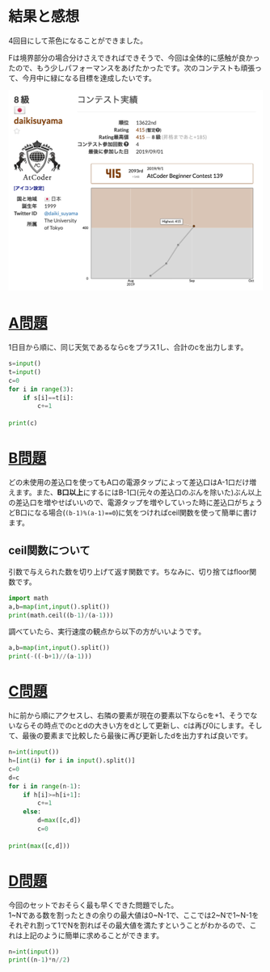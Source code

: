 # 結果と感想

4回目にして茶色になることができました。

Fは境界部分の場合分けさえできればできそうで、今回は全体的に感触が良かったので、もう少しパフォーマンスをあげたかったです。次のコンテストも頑張って、今月中に緑になる目標を達成したいです。

![](/AtCoder/ABC_139/ABC_139_1.png)


# [A問題](https://atcoder.jp/contests/abc139/tasks/abc139_a)

1日目から順に、同じ天気であるならcをプラス1し、合計のcを出力します。

```python:answerA.py
s=input()
t=input()
c=0
for i in range(3):
    if s[i]==t[i]:
        c+=1

print(c)
```

# [B問題](https://atcoder.jp/contests/abc139/tasks/abc139_b)

どの未使用の差込口を使ってもA口の電源タップによって差込口はA-1口だけ増えます。また、**B口以上**にするにはB-1口(元々の差込口のぶんを除いた)ぶん以上の差込口を増やせばいいので、電源タップを増やしていった時に差込口がちょうどB口になる場合(`(b-1)%(a-1)==0`)に気をつければceil関数を使って簡単に書けます。

## ceil関数について

引数で与えられた数を切り上げて返す関数です。ちなみに、切り捨てはfloor関数です。

```python:answerB.py
import math
a,b=map(int,input().split())
print(math.ceil((b-1)/(a-1)))
```

調べていたら、実行速度の観点から以下の方がいいようです。

```python:answerB.py
a,b=map(int,input().split())
print(-((-b+1)//(a-1)))
```

# [C問題](https://atcoder.jp/contests/abc139/tasks/abc139_c)

hに前から順にアクセスし、右隣の要素が現在の要素以下ならcを+1、そうでないならその時点でのcとdの大きい方をdとして更新し、cは再び0にします。そして、最後の要素まで比較したら最後に再び更新したdを出力すれば良いです。

```python:answerC.py
n=int(input())
h=[int(i) for i in input().split()]
c=0
d=c
for i in range(n-1):
    if h[i]>=h[i+1]:
        c+=1
    else:
        d=max([c,d])
        c=0

print(max([c,d]))

```

# [D問題](https://atcoder.jp/contests/abc139/tasks/abc139_d)

今回のセットでおそらく最も早くできた問題でした。  
1~Nである数を割ったときの余りの最大値は0~N-1で、ここでは2~Nで1~N-1をそれぞれ割って1でNを割ればその最大値を満たすということがわかるので、これは上記のように簡単に求めることができます。

```python:answerD.py
n=int(input())
print((n-1)*n//2)
```
